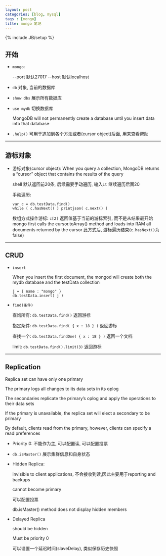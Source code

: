 ```yaml
---
layout: post
categories: [blog, mysql]
tags : [mongo]
title: mongo 笔记
---
```

{% include JB/setup %}

## 开始

* `mongo`:

  --port 默认27017
  --host 默认localhost

* `db` 对象, 当前的数据库

* `show dbs` 展示所有数据库

* `use mydb` 切换数据库

  MongoDB will not permanently create a database until you insert data into that database

* `.help()` 可用于追加到各个方法或者(cursor object)后面, 用来查看帮助

---

## 游标对象

* 游标对象(cursor object): When you query a collection, MongoDB returns a “cursor” object that contains the results of the query

  shell 默认返回前20条, 后续需要手动遍历, 输入`it` 继续遍历后面20

  手动遍历:

      var c = db.testData.find()
      while ( c.hasNext() ) printjson( c.next() )

  数组方式操作游标: `c[2]` 返回值基于当前的游标索引, 而不是从结果最开始
  mongo first calls the cursor.toArray() method and loads into RAM all documents returned by the cursor
  此方式后, 游标遍历结束(`c.hasNext()`为false)

---

## CRUD

* `insert`

  When you insert the first document, the mongod will create both the mydb database and the testData collection

      j = { name : "mongo" }
      db.testData.insert( j )

* `find(条件)`

  查询所有: `db.testData.find()` 返回游标

  指定条件: `db.testData.find( { x : 18 } )` 返回游标

  查找一个: `db.testData.findOne( { x : 18 } )` 返回一个文档

  limit: `db.testData.find().limit(3)` 返回游标

---

## Replication

  Replica set can have only one primary

  The primary logs all changes to its data sets in its oplog

  The secondaries replicate the primary’s oplog and apply the operations to their data sets

  If the primary is unavailable, the replica set will elect a secondary to be primary

  By default, clients read from the primary, however, clients can specify a read preferences


* Priority 0: 不能作为主, 可以配置读, 可以配置投票

* `db.isMaster()` 展示集群信息和自身状态

* Hidden Replica:

  invisible to client applications, 不会接收到读,因此主要用于reporting and backups

  cannot become primary

  可以配置投票

  db.isMaster() method does not display hidden members

* Delayed Replica

  should be hidden

  Must be priority 0

  可以设置一个延迟时间(slaveDelay), 类似保存历史快照


